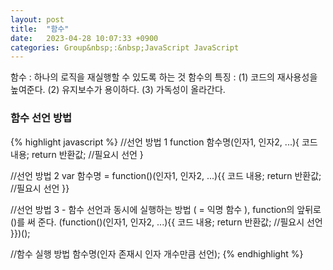 ```yaml
---
layout: post
title:  "함수"
date:   2023-04-28 10:07:33 +0900
categories: Group&nbsp;:&nbsp;JavaScript JavaScript
---
```


함수 : 하나의 로직을 재실행할 수 있도록 하는 것
함수의 특징 :
    (1) 코드의 재사용성을 높여준다.
    (2) 유지보수가 용이하다.
    (3) 가독성이 올라간다.

### 함수 선언 방법
{% highlight javascript %}
//선언 방법 1
function 함수명(인자1, 인자2, ...){
    코드 내용;
    return 반환값;  //필요시 선언
}

//선언 방법 2
var 함수명 = function()(인자1, 인자2, ...){{
    코드 내용;
    return 반환값;  //필요시 선언
}}

//선언 방법 3 - 함수 선언과 동시에 실행하는 방법 ( = 익명 함수 ), function의 앞뒤로 ()를 써 준다.
(function()(인자1, 인자2, ...){{
    코드 내용;
    return 반환값;  //필요시 선언
}})();

//함수 실행 방법
함수명(인자 존재시 인자 개수만큼 선언);
{% endhighlight %}